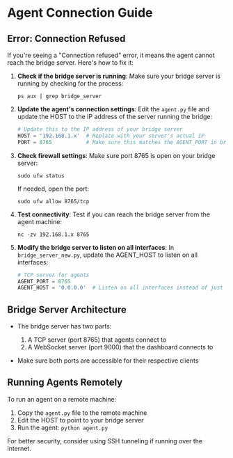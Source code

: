 # Agent Connection Guide

## Error: Connection Refused
If you're seeing a "Connection refused" error, it means the agent cannot reach the bridge server. Here's how to fix it:

1. **Check if the bridge server is running**:
   Make sure your bridge server is running by checking for the process:
   ```
   ps aux | grep bridge_server
   ```

2. **Update the agent's connection settings**:
   Edit the `agent.py` file and update the HOST to the IP address of the server running the bridge:
   ```python
   # Update this to the IP address of your bridge server
   HOST = '192.168.1.x'  # Replace with your server's actual IP
   PORT = 8765           # Make sure this matches the AGENT_PORT in bridge_server.py
   ```

3. **Check firewall settings**:
   Make sure port 8765 is open on your bridge server:
   ```
   sudo ufw status
   ```
   
   If needed, open the port:
   ```
   sudo ufw allow 8765/tcp
   ```

4. **Test connectivity**:
   Test if you can reach the bridge server from the agent machine:
   ```
   nc -zv 192.168.1.x 8765
   ```

5. **Modify the bridge server to listen on all interfaces**:
   In `bridge_server_new.py`, update the AGENT_HOST to listen on all interfaces:
   ```python
   # TCP server for agents
   AGENT_PORT = 8765
   AGENT_HOST = '0.0.0.0'  # Listen on all interfaces instead of just localhost
   ```

## Bridge Server Architecture
- The bridge server has two parts:
  1. A TCP server (port 8765) that agents connect to
  2. A WebSocket server (port 9000) that the dashboard connects to
  
- Make sure both ports are accessible for their respective clients

## Running Agents Remotely
To run an agent on a remote machine:
1. Copy the `agent.py` file to the remote machine
2. Edit the HOST to point to your bridge server
3. Run the agent: `python agent.py`

For better security, consider using SSH tunneling if running over the internet.
